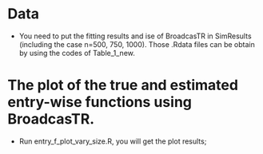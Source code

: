 # Data
- You need to put the fitting results and ise of BroadcasTR in SimResults (including the case n=500, 750, 1000). Those .Rdata files can be obtain by using the codes of Table_1_new. 


# The plot of the true and estimated entry-wise functions using BroadcasTR.  
- Run entry_f_plot_vary_size.R, you will get the plot results;




 


